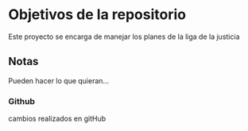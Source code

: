 # Objetivos de la repositorio

Este proyecto se encarga de manejar los planes de la liga de la justicia


## Notas
Pueden hacer lo que quieran...

###  Github
cambios realizados en gitHub
